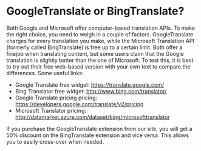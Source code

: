 # GoogleTranslate or BingTranslate?
Both Google and Microsoft offer computer-based translation APIs. To make the right choice, you need to weigh in a couple of factors. GoogleTranslate charges for every translation you make, while the Microsoft Translation API (formerly called BingTranslate) is free up to a certain limit. Both offer a finejob when translating content, but some users claim that the Google translation is slightly better than the one of Microsoft. To test this, it is best to try out their free web-based version with your own text to compare the differences. Some useful links:

- Google Translate free widget: https://translate.google.com/ 
- Bing Translator free widget: http://www.bing.com/translator/
- Google Translate pricing pricing: https://developers.google.com/translate/v2/pricing
- Microsoft Translator pricing: http://datamarket.azure.com/dataset/bing/microsofttranslator 

If you purchase the GoogleTranslate extension from our site, you will get a 50% discount on the BingTranslate extension and vice versa. This allows you to easily cross-over when needed.
